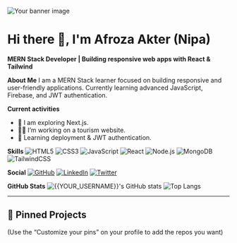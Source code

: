 ![Your banner image](https://raw.githubusercontent.com/Afroza-Nipa13/Afroza-Nipa13/main/Mer.png)

# Hi there 👋, I'm Afroza Akter (Nipa)
**MERN Stack Developer | Building responsive web apps with React & Tailwind**

**About Me**
I am a MERN Stack learner focused on building responsive and user-friendly applications. Currently learning advanced JavaScript, Firebase, and JWT authentication.

**Current activities**
- 🔭 I am exploring Next.js.
- 👩‍💻 I’m working on a tourism website.
- 🌱 Learning deployment & JWT authentication.

**Skills**
![HTML5](https://img.shields.io/badge/HTML5-E34F26?style=for-the-badge&logo=html5&logoColor=white)
![CSS3](https://img.shields.io/badge/CSS3-1572B6?style=for-the-badge&logo=css3&logoColor=white)
![JavaScript](https://img.shields.io/badge/JavaScript-F7DF1E?style=for-the-badge&logo=javascript&logoColor=black)
![React](https://img.shields.io/badge/React-20232A?style=for-the-badge&logo=react&logoColor=61DAFB)
![Node.js](https://img.shields.io/badge/Node.js-43853D?style=for-the-badge&logo=node.js&logoColor=white)
![MongoDB](https://img.shields.io/badge/MongoDB-4EA94B?style=for-the-badge&logo=mongodb&logoColor=white)
![TailwindCSS](https://img.shields.io/badge/Tailwind_CSS-38B2AC?style=for-the-badge&logo=tailwind-css&logoColor=white)


**Social**
[![GitHub](https://img.shields.io/badge/GitHub-Afroza-black?style=for-the-badge&logo=github)](https://github.com/Afroza-Nipa13)
[![LinkedIn](https://img.shields.io/badge/LinkedIn-Afroza-blue?style=for-the-badge&logo=linkedin)](https://www.linkedin.com/in/LinkedIn_LINK)
[![Twitter](https://img.shields.io/badge/Twitter-@yourhandle-1DA1F2?style=for-the-badge&logo=twitter)](https://twitter.com/yourhandle)

**GitHub Stats**
![{{YOUR_USERNAME}}'s GitHub stats](https://github-readme-stats.vercel.app/api?username={{YOUR_USERNAME}}&show_icons=true&theme=tokyonight)
![Top Langs](https://github-readme-stats.vercel.app/api/top-langs/?username={{YOUR_USERNAME}}&layout=compact&theme=tokyonight)

---
## 🔧 Pinned Projects
(Use the “Customize your pins” on your profile to add the repos you want)


